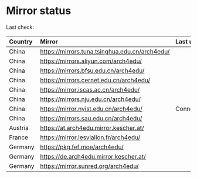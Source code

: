 <script src="./time.js"></script>
# Mirror status
Last check: <script type="text/javascript">localize(1739896139.448304);</script>

|Country|Mirror|Last update|
|:------|:-----|:----------|
|China|https://mirrors.tuna.tsinghua.edu.cn/arch4edu/|<script type="text/javascript">localize(1739860881);</script>|
|China|https://mirrors.aliyun.com/arch4edu/|<script type="text/javascript">localize(1739860881);</script>|
|China|https://mirrors.bfsu.edu.cn/arch4edu/|<script type="text/javascript">localize(1739860881);</script>|
|China|https://mirrors.cernet.edu.cn/arch4edu/|<script type="text/javascript">localize(1739860881);</script>|
|China|https://mirror.iscas.ac.cn/arch4edu/|<script type="text/javascript">localize(1739860881);</script>|
|China|https://mirrors.nju.edu.cn/arch4edu/|<script type="text/javascript">localize(1739774497);</script>|
|China|https://mirror.nyist.edu.cn/arch4edu/|ConnectionError|
|China|https://mirrors.sau.edu.cn/arch4edu/|<script type="text/javascript">localize(1731653531);</script>|
|Austria|https://at.arch4edu.mirror.kescher.at/|<script type="text/javascript">localize(1739860881);</script>|
|France|https://mirror.lesviallon.fr/arch4edu/|<script type="text/javascript">localize(1739860881);</script>|
|Germany|https://pkg.fef.moe/arch4edu/|<script type="text/javascript">localize(1739860881);</script>|
|Germany|https://de.arch4edu.mirror.kescher.at/|<script type="text/javascript">localize(1739860881);</script>|
|Germany|https://mirror.sunred.org/arch4edu/|<script type="text/javascript">localize(1739860881);</script>|

<script src="./tablefilter/tablefilter.js"></script>
<script src="./table.js"></script>